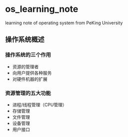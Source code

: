 # os_learning_note
learning note of operating system from PeKing University
## 操作系统概述
### 操作系统的三个作用
* 资源的管理者<br>
* 向用户提供各种服务<br>
* 对硬件机器的扩展<br>
### 资源管理的五大功能
* 进程/线程管理（CPU管理）<br>
* 存储管理<br>
* 文件管理<br>
* 设备管理<br>
* 用户接口<br>
